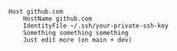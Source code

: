     Host github.com
        HostName github.com
        IdentityFile ~/.ssh/your-private-ssh-key
        Something something something
        Just edit more (on main + dev)
